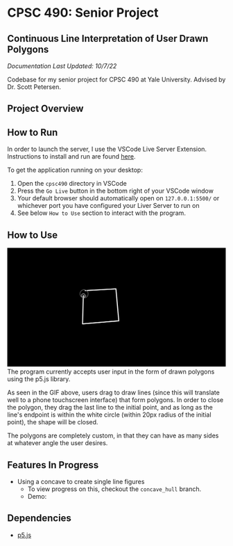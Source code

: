 # CPSC 490: Senior Project

## Continuous Line Interpretation of User Drawn Polygons

_Documentation Last Updated: 10/7/22_

Codebase for my senior project for CPSC 490 at Yale University. Advised by Dr. Scott Petersen.

## Project Overview

## How to Run

In order to launch the server, I use the VSCode Live Server Extension. Instructions to install and run are found [here](https://www.freecodecamp.org/news/vscode-live-server-auto-refresh-browser/).

To get the application running on your desktop:

1. Open the `cpsc490` directory in VSCode
2. Press the `Go Live` button in the bottom right of your VSCode window
3. Your default browser should automatically open on `127.0.0.1:5500/` or whichever port you have configured your Liver Server to run on
4. See below `How to Use` section to interact with the program.

## How to Use

![](demos/v1_ui_demo.gif)
The program currently accepts user input in the form of drawn polygons using the p5.js library.

As seen in the GIF above, users drag to draw lines (since this will translate well to a phone touchscreen interface) that form polygons. In order to close the polygon, they drag the last line to the initial point, and as long as the line's endpoint is within the white circle (within 20px radius of the initial point), the shape will be closed.

The polygons are completely custom, in that they can have as many sides at whatever angle the user desires.

## Features In Progress

- Using a concave to create single line figures
  - To view progress on this, checkout the `concave_hull` branch.
  - Demo:

## Dependencies

- [p5.js](https://p5js.org/)
